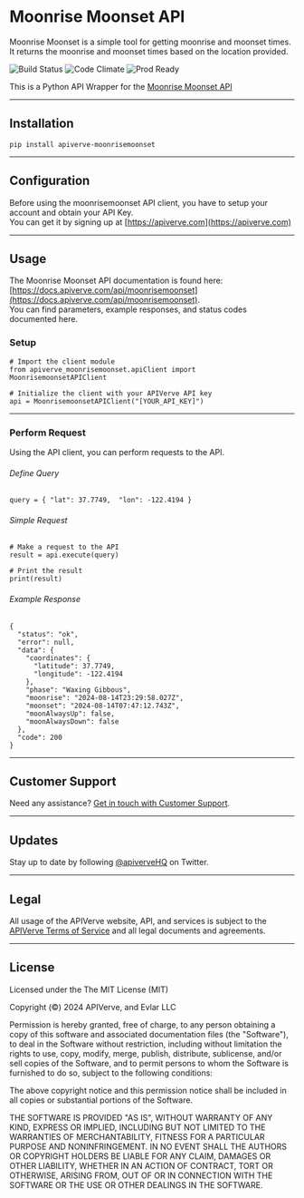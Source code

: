 Moonrise Moonset API
============

Moonrise Moonset is a simple tool for getting moonrise and moonset times. It returns the moonrise and moonset times based on the location provided.

![Build Status](https://img.shields.io/badge/build-passing-green)
![Code Climate](https://img.shields.io/badge/maintainability-B-purple)
![Prod Ready](https://img.shields.io/badge/production-ready-blue)

This is a Python API Wrapper for the [Moonrise Moonset API](https://apiverve.com/marketplace/api/moonrisemoonset)

---

## Installation
	pip install apiverve-moonrisemoonset

---

## Configuration

Before using the moonrisemoonset API client, you have to setup your account and obtain your API Key.  
You can get it by signing up at [https://apiverve.com](https://apiverve.com)

---

## Usage

The Moonrise Moonset API documentation is found here: [https://docs.apiverve.com/api/moonrisemoonset](https://docs.apiverve.com/api/moonrisemoonset).  
You can find parameters, example responses, and status codes documented here.

### Setup

```
# Import the client module
from apiverve_moonrisemoonset.apiClient import MoonrisemoonsetAPIClient

# Initialize the client with your APIVerve API key
api = MoonrisemoonsetAPIClient("[YOUR_API_KEY]")
```

---


### Perform Request
Using the API client, you can perform requests to the API.

###### Define Query

```
query = { "lat": 37.7749,  "lon": -122.4194 }
```

###### Simple Request

```
# Make a request to the API
result = api.execute(query)

# Print the result
print(result)
```

###### Example Response

```
{
  "status": "ok",
  "error": null,
  "data": {
    "coordinates": {
      "latitude": 37.7749,
      "longitude": -122.4194
    },
    "phase": "Waxing Gibbous",
    "moonrise": "2024-08-14T23:29:58.027Z",
    "moonset": "2024-08-14T07:47:12.743Z",
    "moonAlwaysUp": false,
    "moonAlwaysDown": false
  },
  "code": 200
}
```

---

## Customer Support

Need any assistance? [Get in touch with Customer Support](https://apiverve.com/contact).

---

## Updates
Stay up to date by following [@apiverveHQ](https://twitter.com/apiverveHQ) on Twitter.

---

## Legal

All usage of the APIVerve website, API, and services is subject to the [APIVerve Terms of Service](https://apiverve.com/terms) and all legal documents and agreements.

---

## License
Licensed under the The MIT License (MIT)

Copyright (&copy;) 2024 APIVerve, and Evlar LLC

Permission is hereby granted, free of charge, to any person obtaining a copy of this software and associated documentation files (the "Software"), to deal in the Software without restriction, including without limitation the rights to use, copy, modify, merge, publish, distribute, sublicense, and/or sell copies of the Software, and to permit persons to whom the Software is furnished to do so, subject to the following conditions:

The above copyright notice and this permission notice shall be included in all copies or substantial portions of the Software.

THE SOFTWARE IS PROVIDED "AS IS", WITHOUT WARRANTY OF ANY KIND, EXPRESS OR IMPLIED, INCLUDING BUT NOT LIMITED TO THE WARRANTIES OF MERCHANTABILITY, FITNESS FOR A PARTICULAR PURPOSE AND NONINFRINGEMENT. IN NO EVENT SHALL THE AUTHORS OR COPYRIGHT HOLDERS BE LIABLE FOR ANY CLAIM, DAMAGES OR OTHER LIABILITY, WHETHER IN AN ACTION OF CONTRACT, TORT OR OTHERWISE, ARISING FROM, OUT OF OR IN CONNECTION WITH THE SOFTWARE OR THE USE OR OTHER DEALINGS IN THE SOFTWARE.